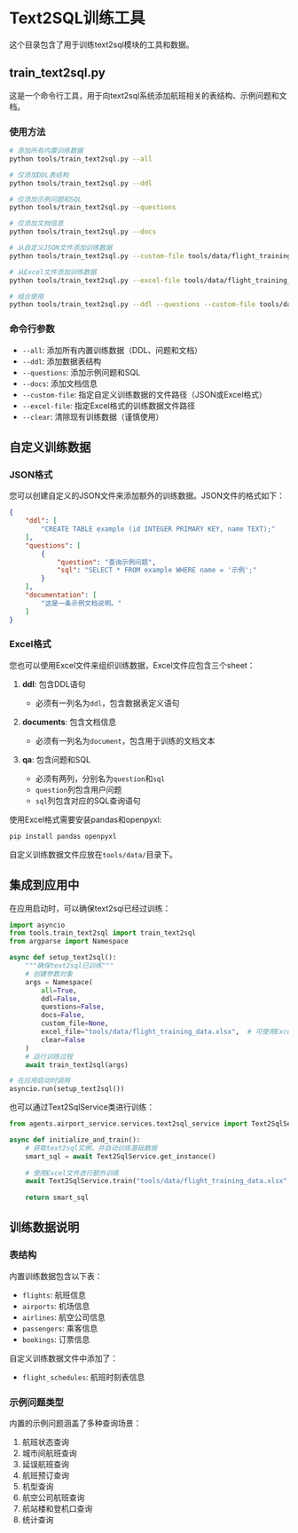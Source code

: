 # Text2SQL训练工具

这个目录包含了用于训练text2sql模块的工具和数据。

## train_text2sql.py

这是一个命令行工具，用于向text2sql系统添加航班相关的表结构、示例问题和文档。

### 使用方法

```bash
# 添加所有内置训练数据
python tools/train_text2sql.py --all

# 仅添加DDL表结构
python tools/train_text2sql.py --ddl

# 仅添加示例问题和SQL
python tools/train_text2sql.py --questions

# 仅添加文档信息
python tools/train_text2sql.py --docs

# 从自定义JSON文件添加训练数据
python tools/train_text2sql.py --custom-file tools/data/flight_training_data.json

# 从Excel文件添加训练数据
python tools/train_text2sql.py --excel-file tools/data/flight_training_data.xlsx

# 组合使用
python tools/train_text2sql.py --ddl --questions --custom-file tools/data/flight_training_data.json
```

### 命令行参数

- `--all`: 添加所有内置训练数据（DDL、问题和文档）
- `--ddl`: 添加数据表结构
- `--questions`: 添加示例问题和SQL
- `--docs`: 添加文档信息
- `--custom-file`: 指定自定义训练数据的文件路径（JSON或Excel格式）
- `--excel-file`: 指定Excel格式的训练数据文件路径
- `--clear`: 清除现有训练数据（谨慎使用）

## 自定义训练数据

### JSON格式

您可以创建自定义的JSON文件来添加额外的训练数据。JSON文件的格式如下：

```json
{
    "ddl": [
        "CREATE TABLE example (id INTEGER PRIMARY KEY, name TEXT);"
    ],
    "questions": [
        {
            "question": "查询示例问题",
            "sql": "SELECT * FROM example WHERE name = '示例';"
        }
    ],
    "documentation": [
        "这是一条示例文档说明。"
    ]
}
```

### Excel格式

您也可以使用Excel文件来组织训练数据，Excel文件应包含三个sheet：

1. **ddl**: 包含DDL语句
   - 必须有一列名为`ddl`，包含数据表定义语句

2. **documents**: 包含文档信息
   - 必须有一列名为`document`，包含用于训练的文档文本

3. **qa**: 包含问题和SQL
   - 必须有两列，分别名为`question`和`sql`
   - `question`列包含用户问题
   - `sql`列包含对应的SQL查询语句

使用Excel格式需要安装pandas和openpyxl:
```bash
pip install pandas openpyxl
```

自定义训练数据文件应放在`tools/data/`目录下。

## 集成到应用中

在应用启动时，可以确保text2sql已经过训练：

```python
import asyncio
from tools.train_text2sql import train_text2sql
from argparse import Namespace

async def setup_text2sql():
    """确保text2sql已训练"""
    # 创建参数对象
    args = Namespace(
        all=True,
        ddl=False,
        questions=False,
        docs=False,
        custom_file=None,
        excel_file="tools/data/flight_training_data.xlsx",  # 可使用Excel文件
        clear=False
    )
    # 运行训练过程
    await train_text2sql(args)

# 在应用启动时调用
asyncio.run(setup_text2sql())
```

也可以通过Text2SqlService类进行训练：

```python
from agents.airport_service.services.text2sql_service import Text2SqlService

async def initialize_and_train():
    # 获取text2sql实例，并自动训练基础数据
    smart_sql = await Text2SqlService.get_instance()
    
    # 使用Excel文件进行额外训练
    await Text2SqlService.train("tools/data/flight_training_data.xlsx", is_excel=True)
    
    return smart_sql
```

## 训练数据说明

### 表结构

内置训练数据包含以下表：

- `flights`: 航班信息
- `airports`: 机场信息
- `airlines`: 航空公司信息
- `passengers`: 乘客信息
- `bookings`: 订票信息

自定义训练数据文件中添加了：

- `flight_schedules`: 航班时刻表信息

### 示例问题类型

内置的示例问题涵盖了多种查询场景：

1. 航班状态查询
2. 城市间航班查询
3. 延误航班查询
4. 航班预订查询
5. 机型查询
6. 航空公司航班查询
7. 航站楼和登机口查询
8. 统计查询 